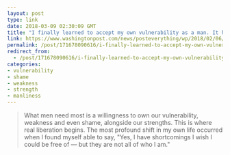 ```yaml
---
layout: post
type: link
date: 2018-03-09 02:30:09 GMT
title: "I finally learned to accept my own vulnerability as a man. It helped."
link: https://www.washingtonpost.com/news/posteverything/wp/2018/02/06/i-finally-learned-to-accept-my-own-vulnerability-as-a-man-it-helped/?utm_term=.f96cc8aa7e4c
permalink: /post/171678090616/i-finally-learned-to-accept-my-own-vulnerability
redirect_from: 
  - /post/171678090616/i-finally-learned-to-accept-my-own-vulnerability
categories:
- vulnerability
- shame
- weakness
- strength
- manliness
---
```


<p><blockquote>What men need most is a willingness to own our vulnerability, weakness and even shame, alongside our strengths. This is where real liberation begins. The most profound shift in my own life occurred when I found myself able to say, "Yes, I have shortcomings I wish I could be free of — but they are not all of who I am."</blockquote></p>